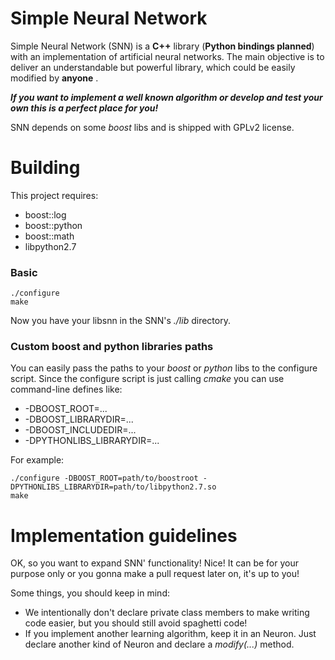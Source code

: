 # Simple Neural Network

Simple Neural Network (SNN) is a <b>C++</b> library (<b>Python bindings planned</b>) with an implementation of artificial neural networks. The main objective is to deliver an understandable but powerful library, which could be easily modified by <b>anyone</b> .

<b><i>If <b>you</b> want to implement a well known algorithm or develop and test your own this is a perfect place for you!</i></b>

SNN depends on some <i>boost</i> libs and is shipped with GPLv2 license. 

# Building
This project requires:
* boost::log 
* boost::python 
* boost::math
* libpython2.7

### Basic

    ./configure
    make

Now you have your libsnn in the SNN's <i>./lib</i> directory.

### Custom boost and python libraries paths

You can easily pass the paths to your <i>boost</i> or <i>python</i> libs to the configure script.
Since the configure script is just calling <i>cmake</i> you can use command-line defines like:
* -DBOOST_ROOT=...
* -DBOOST_LIBRARYDIR=...
* -DBOOST_INCLUDEDIR=...
* -DPYTHONLIBS_LIBRARYDIR=...

For example:

    ./configure -DBOOST_ROOT=path/to/boostroot -DPYTHONLIBS_LIBRARYDIR=path/to/libpython2.7.so
    make

# Implementation guidelines

OK, so you want to expand SNN' functionality! Nice! It can be for your purpose only or you gonna make a pull request later on, it's up to you!

Some things, you should keep in mind:
* We intentionally don't declare private class members to make writing code easier, but you should still avoid spaghetti code!
* If you implement another learning algorithm, keep it in an Neuron. Just declare another kind of Neuron and declare a <i>modify(...)</i> method.